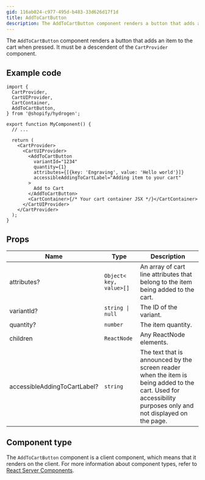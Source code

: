 ```yaml
---
gid: 116ab024-c977-495d-b483-33d626d17f1d
title: AddToCartButton
description: The AddToCartButton component renders a button that adds an item to the cart when pressed.
---
```


The `AddToCartButton` component renders a button that adds an item to the cart when pressed.
It must be a descendent of the `CartProvider` component.

## Example code

```tsx
import {
  CartProvider,
  CartUIProvider,
  CartContainer,
  AddToCartButton,
} from '@shopify/hydrogen';

export function MyComponent() {
  // ...

  return (
    <CartProvider>
      <CartUIProvider>
        <AddToCartButton
          variantId="1234"
          quantity={1}
          attributes={[{key: 'Engraving', value: 'Hello world'}]}
          accessibleAddingToCartLabel="Adding item to your cart"
        >
          Add to Cart
        </AddToCartButton>
        <CartContainer>{/* Your cart container JSX */}</CartContainer>
      </CartUIProvider>
    </CartProvider>
  );
}
```

## Props

| Name                         | Type                                        | Description                                                                                                                                                   |
| ---------------------------- | ------------------------------------------- | ------------------------------------------------------------------------------------------------------------------------------------------------------------- |
| attributes?                  | <code>Object<<wbr>key, value<wbr>>[]</code> | An array of cart line attributes that belong to the item being added to the cart.                                                                             |
| variantId?                   | <code>string &#124; null</code>             | The ID of the variant.                                                                                                                                        |
| quantity?                    | <code>number</code>                         | The item quantity.                                                                                                                                            |
| children                     | <code>ReactNode</code>                      | Any ReactNode elements.                                                                                                                                       |
| accessibleAddingToCartLabel? | <code>string</code>                         | The text that is announced by the screen reader when the item is being added to the cart. Used for accessibility purposes only and not displayed on the page. |

## Component type

The `AddToCartButton` component is a client component, which means that it renders on the client. For more information about component types, refer to [React Server Components](/custom-storefronts/hydrogen/framework/react-server-components).
